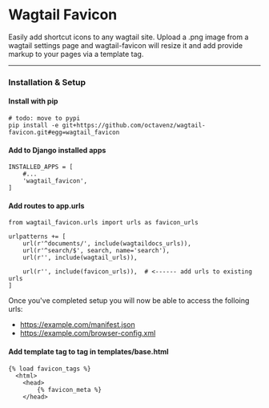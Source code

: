 # Wagtail Favicon

Easily add shortcut icons to any wagtail site. Upload a .png image from a wagtail settings page and wagtail-favicon will resize it and add provide markup to your pages via a template tag.

---

### Installation & Setup

#### Install with pip

```
# todo: move to pypi
pip install -e git+https://github.com/octavenz/wagtail-favicon.git#egg=wagtail_favicon
```

#### Add to Django installed apps

```
INSTALLED_APPS = [
    #...
    'wagtail_favicon',
]
```

#### Add routes to app.urls

```
from wagtail_favicon.urls import urls as favicon_urls

urlpatterns += [
    url(r'^documents/', include(wagtaildocs_urls)),
    url(r'^search/$', search, name='search'),
    url(r'', include(wagtail_urls)),

    url(r'', include(favicon_urls)),  # <------ add urls to existing urls
]
```

Once you've completed setup you will now be able to access the folloing urls:
- https://example.com/manifest.json
- https://example.com/browser-config.xml


#### Add template tag to <head> tag in templates/base.html

```
{% load favicon_tags %}
  <html>
    <head>
        {% favicon_meta %}
    </head>
```

